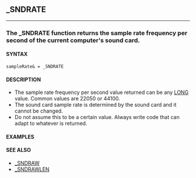 ## _SNDRATE
---

### The _SNDRATE function returns the sample rate frequency per second of the current computer's sound card.

#### SYNTAX

`sampleRate& = _SNDRATE`

#### DESCRIPTION
* The sample rate frequency per second value returned can be any [LONG](./LONG.md) value. Common values are 22050 or 44100.
* The sound card sample rate is determined by the sound card and it cannot be changed.
* Do not assume this to be a certain value. Always write code that can adapt to whatever is returned.


#### EXAMPLES


#### SEE ALSO
* [_SNDRAW](./_SNDRAW.md)
* [_SNDRAWLEN](./_SNDRAWLEN.md)
